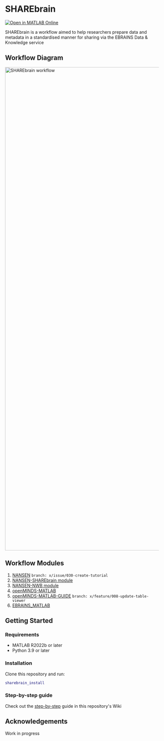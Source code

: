 # SHAREbrain
[![Open in MATLAB Online](https://www.mathworks.com/images/responsive/global/open-in-matlab-online.svg)](https://matlab.mathworks.com/open/github/v1?repo=Neural-Systems-at-UIO/SHAREbrain&file=sharebrain_install.m) 

SHAREbrain is a workflow aimed to help researchers prepare data and metadata in a standardised manner for sharing via the EBRAINS Data &amp; Knowledge service

## Workflow Diagram
<img width="1579" alt="SHAREbrain workflow" src="https://github.com/user-attachments/assets/f1d35783-3940-4357-b240-6a302257b47d">

## Workflow Modules
1. [NANSEN](https://github.com/VervaekeLab/NANSEN) `branch: x/issue/030-create-tutorial`
2. [NANSEN-SHAREbrain module](https://github.com/NansenModules/SHAREbrain)
3. [NANSEN-NWB module](https://github.com/NansenModules/NANSEN-NWB)
4. [openMINDS-MATLAB](https://github.com/openMetadataInitiative/openMINDS_MATLAB)
5. [openMINDS-MATLAB-GUIDE](https://github.com/ehennestad/openMINDS-MATLAB-GUI) `branch: x/feature/008-update-table-viewer` 
6. [EBRAINS_MATLAB](https://github.com/ehennestad/EBRAINS-MATLAB)

## Getting Started

### Requirements
- MATLAB R2022b or later
- Python 3.9 or later

### Installation
Clone this repository and run:
```matlab
sharebrain_install
```

### Step-by-step guide
Check out the [step-by-step](https://github.com/Neural-Systems-at-UIO/SHAREbrain/wiki/Steps-to-share-a-dataset-using-the-SHAREbrain-workflow) guide in this repository's Wiki

## Acknowledgements
Work in progress
